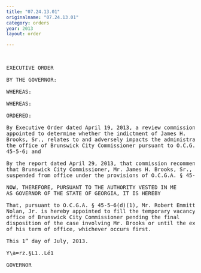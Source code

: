 ```yaml
---
title: "07.24.13.01"
originalname: "07.24.13.01"
category: orders
year: 2013
layout: order

---
```

<pre>
 

EXECUTIVE ORDER

BY THE GOVERNOR:

WHEREAS:

WHEREAS:

ORDERED:

By Executive Order dated April 19, 2013, a review commission was
appointed to determine whether the indictment of James H.
Brooks, Sr., relates to and adversely impacts the administration of
the office of Brunswick City Commissioner pursuant to O.C.G.A. §
45-5-6; and

By the report dated April 29, 2013, that commission recommended
that Brunswick City Commissioner, Mr. James H. Brooks, Sr., be
suspended from office under the provisions of O.C.G.A. § 45-5-6.

NOW, THEREFORE, PURSUANT TO THE AUTHORITY VESTED IN ME
AS GOVERNOR OF THE STATE OF GEORGIA, IT IS HEREBY

That, pursuant to O.C.G.A. § 45-5—6(d)(1), Mr. Robert Emmitt
Nolan, Jr. is hereby appointed to fill the temporary vacancy in the
office of Brunswick City Commissioner pending the final
disposition of the case involving Mr. Brooks or until the expiration
of his term of office, whichever occurs first.

This 1” day of July, 2013.

Y\a=rz.§L1..Lé1

GOVERNOR

</pre>
